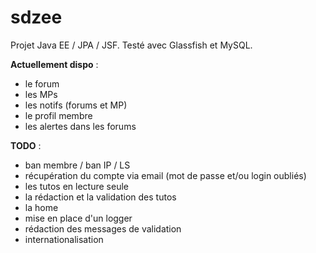 sdzee
=====

Projet Java EE / JPA / JSF. 
Testé avec Glassfish et MySQL.

**Actuellement dispo** :
- le forum
- les MPs
- les notifs (forums et MP)
- le profil membre
- les alertes dans les forums

**TODO** :
- ban membre / ban IP / LS
- récupération du compte via email (mot de passe et/ou login oubliés)
- les tutos en lecture seule
- la rédaction et la validation des tutos
- la home
- mise en place d'un logger
- rédaction des messages de validation
- internationalisation
